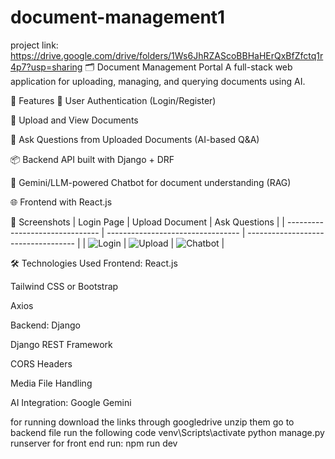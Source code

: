 # document-management1
project link:
https://drive.google.com/drive/folders/1Ws6JhRZAScoBBHaHErQxBfZfctq1r4p7?usp=sharing
🗂️ Document Management Portal
A full-stack web application for uploading, managing, and querying documents using AI.

📌 Features
🔐 User Authentication (Login/Register)

📁 Upload and View Documents

🤖 Ask Questions from Uploaded Documents (AI-based Q&A)

📦 Backend API built with Django + DRF

💬 Gemini/LLM-powered Chatbot for document understanding (RAG)

🌐 Frontend with React.js

📸 Screenshots
| Login Page                      | Upload Document                   | Ask Questions                       |
| ------------------------------- | --------------------------------- | ----------------------------------- |
| ![Login](https://drive.google.com/file/d/1JtMYaM8XF37Lnutmr-jegksV-zsoj_g7/view?usp=sharing) | ![Upload](https://drive.google.com/file/d/1BpRN1ShVUMgbfoH2IvFt4H7GMEA3xqW9/view?usp=drive_link) | ![Chatbot](https://drive.google.com/file/d/1cQJziDZzrFGISVXu78LAKVY901dquj5b/view?usp=sharing) |

🛠️ Technologies Used
Frontend:
React.js

Tailwind CSS or Bootstrap

Axios

Backend:
Django

Django REST Framework

CORS Headers

Media File Handling

AI Integration:
Google Gemini 

for running 
download the links through googledrive unzip them
go to backend file 
run the following code
 venv\Scripts\activate
 python manage.py runserver
for front end 
run:
  npm run dev






